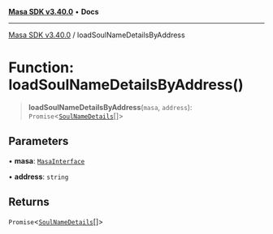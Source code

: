 [**Masa SDK v3.40.0**](../README.md) • **Docs**

***

[Masa SDK v3.40.0](../globals.md) / loadSoulNameDetailsByAddress

# Function: loadSoulNameDetailsByAddress()

> **loadSoulNameDetailsByAddress**(`masa`, `address`): `Promise`\<[`SoulNameDetails`](../interfaces/SoulNameDetails.md)[]\>

## Parameters

• **masa**: [`MasaInterface`](../interfaces/MasaInterface.md)

• **address**: `string`

## Returns

`Promise`\<[`SoulNameDetails`](../interfaces/SoulNameDetails.md)[]\>
